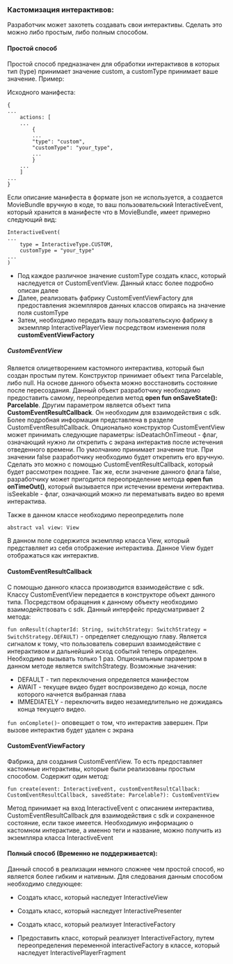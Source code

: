 ### Кастомизация интерактивов:

Разработчик может захотеть создавать свои интерактивы. Сделать это можно либо простым, либо полным способом. 

#### Простой способ
Простой способ предназначен для обработки интерактивов в которых тип (type) принимает значение custom, а
customType принимает ваше значение. Пример:   
 
Исходного манифеста:
```
{
...
    actions: [
    ...
        {
        ...
        "type": "custom",
        "customType": "your_type",
        ...
        }
    ...
    ]
...
}
```
Если описание манифеста в формате json не используется, а создается MovieBundle вручную в коде, 
то ваш пользовательский InteractiveEvent, который хранится в манифесте что в MovieBundle, имеет примерно следующий вид:
```
InteractiveEvent(
...
    type = InteractiveType.CUSTOM,
    customType = "your_type"
...
)
```
- Под каждое различное значение customType создать класс, который наследуется от CustomEventView. Данный класс более подробно описан далее   
- Далее, реализовать фабрику CustomEventViewFactory для предоставления экземпляров данных классов опираясь на значение поля
customType   
- Затем, необходимо передать вашу пользовательскую фабрику в экземпляр InteractivePlayerView посредством изменения поля
 **customEventViewFactory**
##### CustomEventView
Является олицетворением кастомного интерактива, который был создан простым путем.
Конструктор принимает объект типа Parcelable, либо null. На основе данного объекта
можно восстановить состояние после пересоздания. Данный объект разработчику необходимо предоставить самому,
переопределив метод **open fun onSaveState(): Parcelable**. 
Другим параметром является объект типа **CustomEventResultCallback**. 
Он необходим для взаимодействия с sdk. Более подробная информация представлена в разделе CustomEventResultCallback.
Опционально конструктор CustomEventView может принимать следующие параметры:
isDeatachOnTimeout - флаг, означающий нужно ли открепить с экрана интерактив после истечения отведенного времени. 
По умолчанию принимает значение true. При значении false разработчику необходимо будет открепить его вручную. 
Сделать это можно с помощью CustomEventResultCallback, который будет рассмотрен позднее. Так же, если значение данного 
флага false, разработчику может пригодится переопределение метода **open fun onTimeOut()**, который вызывается при 
истечении времени интерактива.
isSeekable - флаг, означающий можно ли перематывать видео во время интерактива.

Также в данном классе необходимо переопределить поле

``abstract val view: View``
 
В данном поле содержится экземпляр класса View, который представляет из себя отображение интерактива. Данное View будет 
отображаться как интерактив.

#### CustomEventResultCallback
С помощью данного класса производится взаимодействие с sdk. Классу CustomEventView передается в конструкторе объект 
данного типа. Посредством обращения к данному объекту необходимо взаимодействовать с sdk. Данный интерфейс 
предусматривает 2 метода:

``fun onResult(chapterId: String, switchStrategy: SwitchStrategy = SwitchStrategy.DEFAULT)`` - определяет следующую главу. 
Является сигналом к тому, что пользователь совершил взаимодействие с интерактивом и дальнейший исход событий теперь 
определен. Необходимо вызывать только 1 раз.
Опциональным параметром в данном методе является switchStrategy. Возможные значения:
- DEFAULT - тип переключения определяется манифестом
- AWAIT - текущее видео будет воспроизведено до конца, после которого начнется выбранная глава
- IMMEDIATELY - переключить видео незамедлительно не дожидаясь конца текущего видео.

``fun onComplete()``- оповещает о том, что интерактив завершен. При вызове интерактив будет удален с экрана
#### CustomEventViewFactory
Фабрика, для создания CustomEventView. То есть предоставляет кастомные интерактивы, которые были реализованы 
простым способом.
Содержит один метод:

```fun create(event: InteractiveEvent, customEventResultCallback: CustomEventResultCallback, savedState: Parcelable?): CustomEventView```

Метод принимает на вход InteractiveEvent с описанием интерактива, CustomEventResultCallback для взаимодействия с sdk и сохраненное состояние, если такое имеется.
Необходимую информацию о кастомном интерактиве, а именно теги и название, можно получить из экземпляра класса InteractiveEvent
#### Полный способ (**Временно не поддерживается**):
Данный способ в реализации немного сложнее чем простой способ, но является более гибким и нативным. Для следования данным способом необходимо следующее:

- Создать класс, который наследует InteractiveView

- Создать класс, который наследует InteractivePresenter

- Создать класс, который реализует InteractiveFactory

- Предоставить класс, который реализует InteractiveFactory, путем переопределения переменной interactiveFactory в классе, который наследует InteractivePlayerFragment


